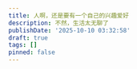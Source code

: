 ```yaml
---
title: 人啊，还是要有一个自己的兴趣爱好
description: 不然，生活太无聊了
publishDate: '2025-10-10 03:32:58'
draft: true
tags: []
pinned: false
---
```


